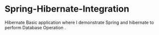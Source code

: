 # Spring-Hibernate-Integration
Hibernate Basic application where I demonstrate Spring and hibernate to perform Database Operation .
